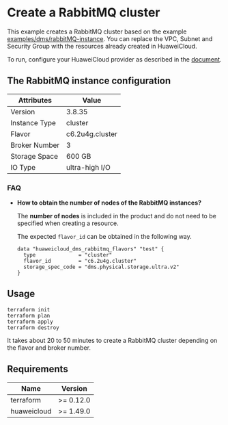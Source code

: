 # Create a RabbitMQ cluster

This example creates a RabbitMQ cluster based on the example
[examples/dms/rabbitMQ-instance](https://github.com/huaweicloud/terraform-provider-hcs/tree/master/examples/dms/rabbitMQ-instance).
You can replace the VPC, Subnet and Security Group with the resources already created in HuaweiCloud.

To run, configure your HuaweiCloud provider as described in the
[document](https://registry.terraform.io/providers/huaweicloud/huaweicloud/latest/docs).

## The RabbitMQ instance configuration

| Attributes    | Value           |
|---------------|-----------------|
| Version       | 3.8.35          |
| Instance Type | cluster         |
| Flavor        | c6.2u4g.cluster |
| Broker Number | 3               |
| Storage Space | 600 GB          |
| IO Type       | ultra-high I/O  |

### FAQ

- **How to obtain the number of nodes of the RabbitMQ instances?**

  The **number of nodes** is included in the product and do not need to be
  specified when creating a resource.

  The expected `flavor_id` can be obtained in the following way.

  ```hcl
  data "huaweicloud_dms_rabbitmq_flavors" "test" {
    type              = "cluster"
    flavor_id         = "c6.2u4g.cluster"
    storage_spec_code = "dms.physical.storage.ultra.v2"
  }
  ```

## Usage

```shell
terraform init
terraform plan
terraform apply
terraform destroy
```

It takes about 20 to 50 minutes to create a RabbitMQ cluster depending on the flavor and broker number.

## Requirements

| Name        | Version   |
|-------------|-----------|
| terraform   | >= 0.12.0 |
| huaweicloud | >= 1.49.0 |
